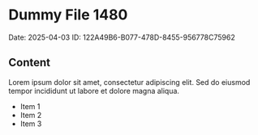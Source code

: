 # Dummy File 1480

Date: 2025-04-03
ID: 122A49B6-B077-478D-8455-956778C75962

## Content

Lorem ipsum dolor sit amet, consectetur adipiscing elit.
Sed do eiusmod tempor incididunt ut labore et dolore magna aliqua.

* Item 1
* Item 2
* Item 3
